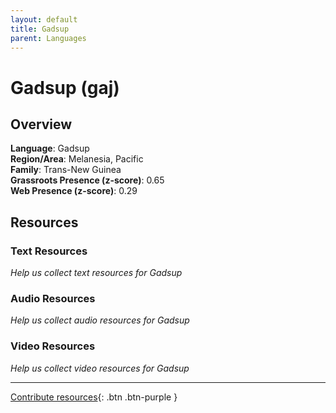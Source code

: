 ```yaml
---
layout: default
title: Gadsup
parent: Languages
---
```


# Gadsup (gaj)

## Overview

**Language**: Gadsup  
**Region/Area**: Melanesia, Pacific  
**Family**: Trans-New Guinea  
**Grassroots Presence (z-score)**: 0.65  
**Web Presence (z-score)**: 0.29  

## Resources

### Text Resources
*Help us collect text resources for Gadsup*

### Audio Resources
*Help us collect audio resources for Gadsup*

### Video Resources
*Help us collect video resources for Gadsup*

---

[Contribute resources](https://forms.office.com/e/1SfLJx3u1r){: .btn .btn-purple }
